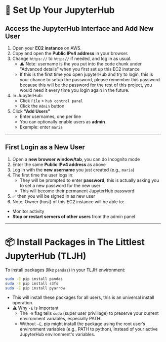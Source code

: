 # 📘 Set Up Your JupyterHub

## Access the JupyterHub Interface and Add New User

1. Open your **EC2 instance** on AWS.
2. Copy and open the **Public IPv4 address** in your browser.
3. Change `https://` to `http://` if needed, and log in as usual.
   - ⚠️ Note: username is the <admin-user-name> you put into the code chunk under "Advanced details" when you first set up this EC2 instance
   - If this is the first time you open jupyterHub and try to login, this is your chance to setup the password, please remember this password because this will be the password for the rest of this project, you would need it every time you login again in the future.
4. In JupyterHub:
   - Click `File` > `hub control panel`
   - Click the `Admin` button
5. Click **"Add Users"**
   - Enter usernames, one per line
   - You can optionally enable users as **admin**
   - Example: enter `maria`

---

## First Login as a New User

1. Open a **new browser window/tab**, you can do Incognito mode
2. Enter the same **Public IPv4 address** as above
3. Log in with the **new username** you just created (e.g., `maria`)
4. The first time the user logs in:
   - They will be prompted to enter **password**, this is actually asking you to set a new password for the new user
   - This will become their permanent JupyterHub password
5. ✅ then you will be signed in as new user
6. Note: Owner (host) of this EC2 instance will be able to:
- Monitor activity
- **Stop or restart servers of other users** from the admin panel

---

# 📦 Install Packages in The Littlest JupyterHub (TLJH)

To install packages (like `pandas`) in your TLJH environment:

```bash
sudo -E pip install pandas
sudo -E pip install s3fs
sudo -E pip install pyarrow
```

- This will install these packages for all users, this is an universal install operation.
- ⚠️ Why `-E` is Important
    - The `-E` flag tells `sudo` (super user privillage) to preserve your current environment variables, especially PATH.
    - Without `-E`, pip might install the package using the root user’s environment variables (e.g., PATH to python), instead of your active JupyterHub environment's variables.
